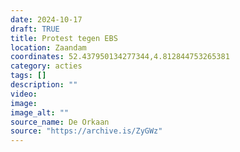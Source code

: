 ```yaml
---
date: 2024-10-17
draft: TRUE
title: Protest tegen EBS
location: Zaandam
coordinates: 52.437950134277344,4.812844753265381
category: acties
tags: []
description: ""
video: 
image: 
image_alt: ""
source_name: De Orkaan
source: "https://archive.is/ZyGWz"
---
```

